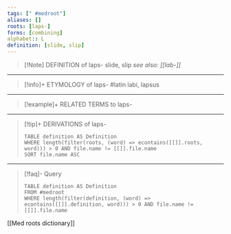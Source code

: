 ```yaml
---
tags: [" #medroot"]
aliases: []
roots: [laps-]
forms: [combining]
alphabet:: L
definition: [slide, slip]
---
```

>[!Note] DEFINITION of laps-
>slide, slip
>*see also: [[lab-]]*
_____
>[!info]+ ETYMOLOGY of laps-
>#latin labi, lapsus
_____
>[!example]+ RELATED TERMS to laps-
>
_____
>[!tip]+ DERIVATIONS of laps-
>```dataview
>TABLE definition AS Definition 
>WHERE length(filter(roots, (word) => econtains([[]].roots, word))) > 0 AND file.name != [[]].file.name
>SORT file.name ASC
>```
___
>[!faq]- Query
>```dataview
>TABLE definition AS Definition
>FROM #medroot
>WHERE length(filter(definition, (word) => econtains([[]].definition, word))) > 0 AND file.name != [[]].file.name
>```

[[Med roots dictionary]]